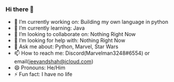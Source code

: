 ### Hi there 👋

- 🔭 I’m currently working on: Building my own language in python
- 🌱 I’m currently learning: Java
- 👯 I’m looking to collaborate on: Nothing Right Now
- 🤔 I’m looking for help with: Nothing Right Now
- 💬 Ask me about: Python, Marvel, Star Wars
- 📫 How to reach me: Discord(Marvelman3248#6554) or email(jeevandshah@icloud.com)
- 😄 Pronouns: He/Him
- ⚡ Fun fact: I have no life
